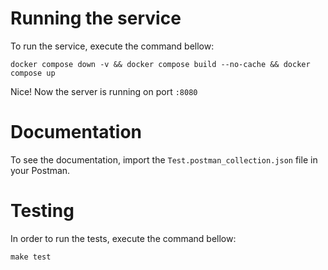 # Running the service

To run the service, execute the command bellow:

```
docker compose down -v && docker compose build --no-cache && docker compose up
```

Nice! Now the server is running on port `:8080`


# Documentation

To see the documentation, import the `Test.postman_collection.json` file in your Postman.


# Testing

In order to run the tests, execute the command bellow:

```
make test
```
